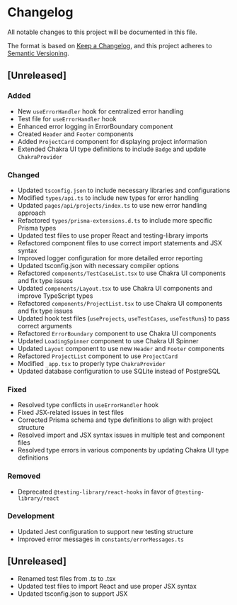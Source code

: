 # Changelog

All notable changes to this project will be documented in this file.

The format is based on [Keep a Changelog](https://keepachangelog.com/en/1.0.0/),
and this project adheres to [Semantic Versioning](https://semver.org/spec/v2.0.0.html).

## [Unreleased]

### Added

- New `useErrorHandler` hook for centralized error handling
- Test file for `useErrorHandler` hook
- Enhanced error logging in ErrorBoundary component
- Created `Header` and `Footer` components
- Added `ProjectCard` component for displaying project information
- Extended Chakra UI type definitions to include `Badge` and update `ChakraProvider`

### Changed

- Updated `tsconfig.json` to include necessary libraries and configurations
- Modified `types/api.ts` to include new types for error handling
- Updated `pages/api/projects/index.ts` to use new error handling approach
- Refactored `types/prisma-extensions.d.ts` to include more specific Prisma types
- Updated test files to use proper React and testing-library imports
- Refactored component files to use correct import statements and JSX syntax
- Improved logger configuration for more detailed error reporting
- Updated tsconfig.json with necessary compiler options
- Refactored `components/TestCaseList.tsx` to use Chakra UI components and fix type issues
- Updated `components/Layout.tsx` to use Chakra UI components and improve TypeScript types
- Refactored `components/ProjectList.tsx` to use Chakra UI components and fix type issues
- Updated hook test files (`useProjects`, `useTestCases`, `useTestRuns`) to pass correct arguments
- Refactored `ErrorBoundary` component to use Chakra UI components
- Updated `LoadingSpinner` component to use Chakra UI Spinner
- Updated `Layout` component to use new `Header` and `Footer` components
- Refactored `ProjectList` component to use `ProjectCard`
- Modified `_app.tsx` to properly type `ChakraProvider`
- Updated database configuration to use SQLite instead of PostgreSQL

### Fixed

- Resolved type conflicts in `useErrorHandler` hook
- Fixed JSX-related issues in test files
- Corrected Prisma schema and type definitions to align with project structure
- Resolved import and JSX syntax issues in multiple test and component files
- Resolved type errors in various components by updating Chakra UI type definitions

### Removed

- Deprecated `@testing-library/react-hooks` in favor of `@testing-library/react`

### Development

- Updated Jest configuration to support new testing structure
- Improved error messages in `constants/errorMessages.ts`

## [Unreleased]

- Renamed test files from .ts to .tsx
- Updated test files to import React and use proper JSX syntax
- Updated tsconfig.json to support JSX
